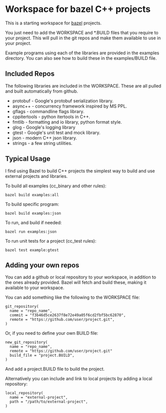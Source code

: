 # Workspace for bazel C++ projects

This is a starting workspace for [bazel](http://bazel.io) projects.

You just need to add the WORKSPACE and *.BUILD files that you require
to your project. This will pull in the git repos and make them
available to use in your project.

Example programs using each of the libraries are provided in the
examples directory. You can also see how to build these in the
examples/BUILD file.

## Included Repos

The following libraries are included in the WORKSPACE. These are all
pulled and built automatically from github.

- protobuf - Google's protobuf serialization library.
- async++ - concurrency framework inspired by MS PPL.
- gflags - commandline flags library.
- cppitertools - python itertools in C++.
- fmtlib - formatting and io library, python format style.
- glog - Google's logging library
- gtest - Google's unit test and mock library.
- json - modern C++ json library.
- strings - a few string utilities.

## Typical Usage

I find using Bazel to build C++ projects the simplest way to build and
use external projects and libraries.

To build all examples (cc_binary and other rules):

    bazel build examples:all

To build specific program:

    bazel build examples:json
    
To run, and build if needed:

    bazel run examples:json
    
To run unit tests for a project (cc_test rules):

    bazel test example:gtest

## Adding your own repos

You can add a github or local repository to your workspace, in
addition to the ones already provided. Bazel will fetch and build
these, making it available to your workspace.

You can add something like the following to the WORKSPACE file:

    git_repository(
      name = "repo_name",
      commit = "f3b46d5ce2637f8e72e49a05f6cd2fbf5bc62870",
      remote = "https://github.com/user/project.git",
    )

Or, if you need to define your own BUILD file:

    new_git_repository(
      name = "repo_name",
      remote = "https://github.com/user/project.git"
      build_file = "project.BUILD",
    )
    
And add a project.BUILD file to build the project.

Alternatively you can include and link to local projects by adding a
local repository:

    local_repository(
      name = "external-project",
      path = "/path/to/external-project",
    )
